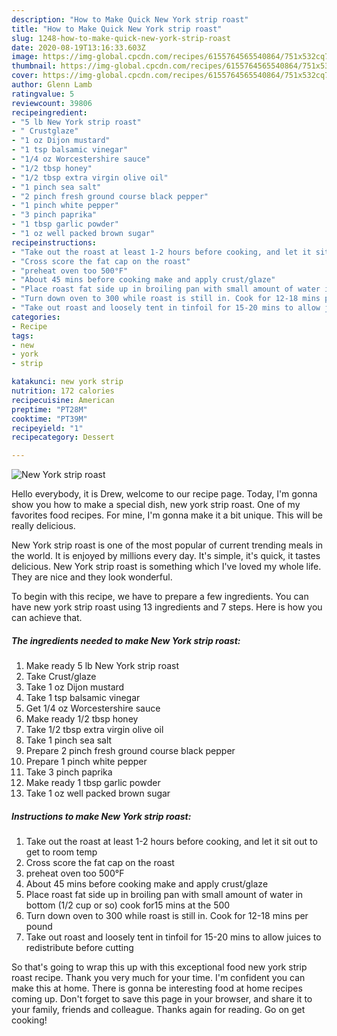 ```yaml
---
description: "How to Make Quick New York strip roast"
title: "How to Make Quick New York strip roast"
slug: 1248-how-to-make-quick-new-york-strip-roast
date: 2020-08-19T13:16:33.603Z
image: https://img-global.cpcdn.com/recipes/6155764565540864/751x532cq70/new-york-strip-roast-recipe-main-photo.jpg
thumbnail: https://img-global.cpcdn.com/recipes/6155764565540864/751x532cq70/new-york-strip-roast-recipe-main-photo.jpg
cover: https://img-global.cpcdn.com/recipes/6155764565540864/751x532cq70/new-york-strip-roast-recipe-main-photo.jpg
author: Glenn Lamb
ratingvalue: 5
reviewcount: 39806
recipeingredient:
- "5 lb New York strip roast"
- " Crustglaze"
- "1 oz Dijon mustard"
- "1 tsp balsamic vinegar"
- "1/4 oz Worcestershire sauce"
- "1/2 tbsp honey"
- "1/2 tbsp extra virgin olive oil"
- "1 pinch sea salt"
- "2 pinch fresh ground course black pepper"
- "1 pinch white pepper"
- "3 pinch paprika"
- "1 tbsp garlic powder"
- "1 oz well packed brown sugar"
recipeinstructions:
- "Take out the roast at least 1-2 hours before cooking, and let it sit out to get to room temp"
- "Cross score the fat cap on the roast"
- "preheat oven too 500°F"
- "About 45 mins before cooking make and apply crust/glaze"
- "Place roast fat side up in broiling pan with small amount of water in bottom (1/2 cup or so) cook for15 mins at the 500"
- "Turn down oven to 300 while roast is still in. Cook for 12-18 mins per pound"
- "Take out roast and loosely tent in tinfoil for 15-20 mins to allow juices to redistribute before cutting"
categories:
- Recipe
tags:
- new
- york
- strip

katakunci: new york strip 
nutrition: 172 calories
recipecuisine: American
preptime: "PT28M"
cooktime: "PT39M"
recipeyield: "1"
recipecategory: Dessert

---
```



![New York strip roast](https://img-global.cpcdn.com/recipes/6155764565540864/751x532cq70/new-york-strip-roast-recipe-main-photo.jpg)

Hello everybody, it is Drew, welcome to our recipe page. Today, I'm gonna show you how to make a special dish, new york strip roast. One of my favorites food recipes. For mine, I'm gonna make it a bit unique. This will be really delicious.



New York strip roast is one of the most popular of current trending meals in the world. It is enjoyed by millions every day. It's simple, it's quick, it tastes delicious. New York strip roast is something which I've loved my whole life. They are nice and they look wonderful.


To begin with this recipe, we have to prepare a few ingredients. You can have new york strip roast using 13 ingredients and 7 steps. Here is how you can achieve that.

<!--inarticleads1-->

##### The ingredients needed to make New York strip roast:

1. Make ready 5 lb New York strip roast
1. Take  Crust/glaze
1. Take 1 oz Dijon mustard
1. Take 1 tsp balsamic vinegar
1. Get 1/4 oz Worcestershire sauce
1. Make ready 1/2 tbsp honey
1. Take 1/2 tbsp extra virgin olive oil
1. Take 1 pinch sea salt
1. Prepare 2 pinch fresh ground course black pepper
1. Prepare 1 pinch white pepper
1. Take 3 pinch paprika
1. Make ready 1 tbsp garlic powder
1. Take 1 oz well packed brown sugar




<!--inarticleads2-->

##### Instructions to make New York strip roast:

1. Take out the roast at least 1-2 hours before cooking, and let it sit out to get to room temp
1. Cross score the fat cap on the roast
1. preheat oven too 500°F
1. About 45 mins before cooking make and apply crust/glaze
1. Place roast fat side up in broiling pan with small amount of water in bottom (1/2 cup or so) cook for15 mins at the 500
1. Turn down oven to 300 while roast is still in. Cook for 12-18 mins per pound
1. Take out roast and loosely tent in tinfoil for 15-20 mins to allow juices to redistribute before cutting




So that's going to wrap this up with this exceptional food new york strip roast recipe. Thank you very much for your time. I'm confident you can make this at home. There is gonna be interesting food at home recipes coming up. Don't forget to save this page in your browser, and share it to your family, friends and colleague. Thanks again for reading. Go on get cooking!
